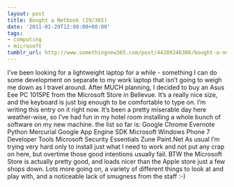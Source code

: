 ```yaml
---
layout: post
title: Bought a Netbook (29/365)
date: '2011-01-29T12:00:00+00:00'
tags:
- computing
- microsoft
tumblr_url: http://www.somethingnew365.com/post/44289246386/bought-a-netbook-29365
---
```

I’ve been looking for a lightweight laptop for a while - something I can do some development on separate to my work laptop that isn’t going to weigh me down as I travel around.
After MUCH planning, I decided to buy an Asus Eee PC 1015PE from the Microsoft Store in Bellevue. It’s a really nice size, and the keyboard is just big enough to be comfortable to type on. I’m writing this entry on it right now.
It’s been a pretty miserable day here weather-wise, so I’ve had fun in my hotel room installing a whole bunch of software on my new machine. the list so far is:
Google Chrome
Evernote
Python
Mercurial
Google App Engine SDK
Microsoft Windows Phone 7 Developer Tools
Microsoft Security Essentials
Zune
Paint.Net
As usual I’m trying very hard only to install just what I need to work and not put any crap on here, but overtime those good intentions usually fail.
BTW the Microsoft Store is actually pretty good, and loads nicer than the Apple store just a few shops down. Lots more going on, a variety of different things to look at and play with, and a noticeable lack of smugness from the staff :-)
